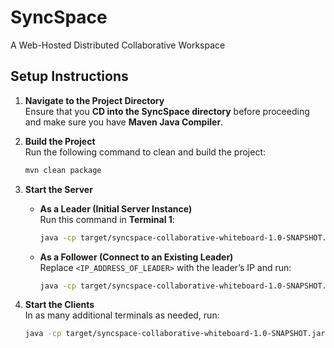 # SyncSpace
A Web-Hosted Distributed Collaborative Workspace

## Setup Instructions  

1. **Navigate to the Project Directory**  
   Ensure that you **CD into the SyncSpace directory** before proceeding and make sure you have **Maven Java Compiler**.

2. **Build the Project**  
   Run the following command to clean and build the project:  
   ```sh
   mvn clean package
   ```

3. **Start the Server**  
   - **As a Leader (Initial Server Instance)**  
     Run this command in **Terminal 1**:  
     ```sh
     java -cp target/syncspace-collaborative-whiteboard-1.0-SNAPSHOT.jar com.syncspace.server.Server
     ```
   - **As a Follower (Connect to an Existing Leader)**  
     Replace `<IP_ADDRESS_OF_LEADER>` with the leader’s IP and run:  
     ```sh
     java -cp target/syncspace-collaborative-whiteboard-1.0-SNAPSHOT.jar com.syncspace.server.Server <IP_ADDRESS_OF_LEADER>
     ```

4. **Start the Clients**  
   In as many additional terminals as needed, run:  
   ```sh
   java -cp target/syncspace-collaborative-whiteboard-1.0-SNAPSHOT.jar com.syncspace.client.WhiteboardClient
   ```

